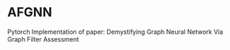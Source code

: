 # AFGNN
Pytorch Implementation of paper: 
Demystifying Graph Neural Network Via Graph Filter Assessment
